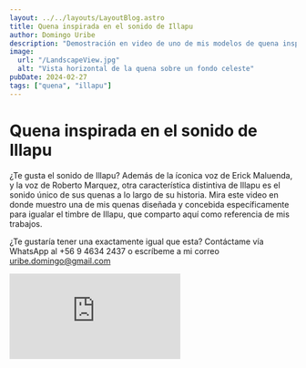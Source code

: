 ```yaml
---
layout: ../../layouts/LayoutBlog.astro
title: Quena inspirada en el sonido de Illapu
author: Domingo Uribe
description: "Demostración en video de uno de mis modelos de quena inspirada en el sonido clásico de Illapu."
image:
  url: "/LandscapeView.jpg"
  alt: "Vista horizontal de la quena sobre un fondo celeste"
pubDate: 2024-02-27
tags: ["quena", "illapu"]
---
```


# Quena inspirada en el sonido de Illapu

¿Te gusta el sonido de Illapu? Además de la íconica voz de Erick Maluenda, y la voz de Roberto Marquez, otra característica distintiva de Illapu es el sonido único de sus quenas a lo largo de su historia. Mira este video en donde muestro una de mis quenas diseñada y concebida específicamente para igualar el timbre de Illapu, que comparto aquí como referencia de mis trabajos.

¿Te gustaría tener una exactamente igual que esta? Contáctame vía WhatsApp al +56 9 4634 2437 o escríbeme a mi correo uribe.domingo@gmail.com

<iframe src="https://www.youtube.com/embed/Xt1PceN4utQ?si=pVbPsc5YlPA6olik" title="YouTube video player" frameborder="0" allow="accelerometer; autoplay; clipboard-write; encrypted-media; gyroscope; picture-in-picture; web-share" allowfullscreen></iframe>
